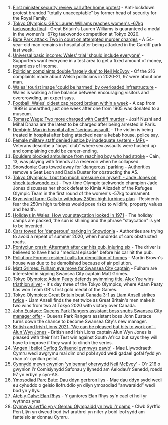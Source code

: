 1. [First minister security review call after home protest](https://www.bbc.co.uk/news/uk-wales-57960252) - Anti-lockdown protest branded "totally unacceptable" by former head of security for the Royal Family.
2. [Tokyo Olympics: GB's Lauren Williams reaches women's -67kg taekwondo final](https://www.bbc.co.uk/sport/olympics/57968427) - Great Britain's Lauren Williams is guaranteed a medal in the women's -67kg taekwondo competition at Tokyo 2020.
3. [Bute Park attack: Two in court on attempted murder charges](https://www.bbc.co.uk/news/uk-wales-57971421) - A 54-year-old man remains in hospital after being attacked in the Cardiff park last week.
4. [Universal basic income: Wales' trial 'should include everyone'](https://www.bbc.co.uk/news/uk-wales-57944123) - Supporters want everyone in a test area to get a fixed amount of money, regardless of income.
5. [Politician complaints double 'largely due' to Neil McEvoy](https://www.bbc.co.uk/news/uk-wales-57948216) - Of the 216 complaints made about Welsh politicians in 2020-21, 97 were about one man.
6. [Wales' tourist image 'could be harmed' by overloaded infrastructure](https://www.bbc.co.uk/news/uk-wales-57898837) - Wales is walking a fine balance between encouraging visitors and overcrowding, an expert says.
7. [Football: Wales' oldest cap record broken within a week](https://www.bbc.co.uk/news/uk-wales-57964093) - A cap from 1899 is unearthed, just one week after one from 1905 was donated to a museum.
8. [Tomasz Waga: Two more charged with Cardiff murder](https://www.bbc.co.uk/news/uk-wales-57964092) - Josif Nushi and Mihal Dhana are the latest to be charged after being arrested in Paris.
9. [Denbigh: Man in hospital after 'serious assault'](https://www.bbc.co.uk/news/uk-wales-57960250) - The victim is being treated in hospital after being attacked near a kebab house, police say.
10. [Female military staff denied justice by inadequate system - MPs](https://www.bbc.co.uk/news/uk-57956698) - Veterans describe a "boys' club" where sex assaults were hushed up and complaining could be career-ending.
11. [Boulders blocked ambulance from reaching boy who had stroke](https://www.bbc.co.uk/news/uk-wales-57955017) - Cain, 13, was playing with friends at a reservoir when he collapsed.
12. [Snowdonia: Cars towed away for 'dangerous' parking](https://www.bbc.co.uk/news/uk-wales-57956288) - Authorities remove a Seat Leon and Dacia Duster for obstructing the A5.
13. [Tokyo Olympics: 'I put too much pressure on myself' - Jade Jones on shock taekwondo exit](https://www.bbc.co.uk/sport/av/olympics/57961788) - Two-time Olympic taekwondo champion Jade Jones discusses her shock defeat to Kimia Alizadeh of the Refugee Olympic Team in the first round of the women's -57kg tournament.
14. [Bryn wind farm: Calls to withdraw 250m-high turbines plan](https://www.bbc.co.uk/news/uk-wales-57944180) - Residents fear the 250m high turbines would pose risks to wildlife, property values and health.
15. [Holidays in Wales: How your staycation looked in 1971](https://www.bbc.co.uk/news/uk-wales-57918491) - The holiday camps are packed, the sun is shining and the phrase "staycation" is yet to be invented.
16. [Cars towed for 'dangerous' parking in Snowdonia](https://www.bbc.co.uk/news/uk-wales-57956443) - Authorities are trying to avoid a repeat of summer 2020, when hundreds of cars obstructed roads.
17. [Pontyclun crash: Aftermath after car hits pub, injuring six](https://www.bbc.co.uk/news/uk-wales-57939709) - The driver is believed to have had a "medical episode" before his car hit the pub.
18. [Pollution: Former resident calls for demolition of homes](https://www.bbc.co.uk/news/uk-wales-57941020) - Martin Brown's house was due to be demolished because of air pollution.
19. [Matt Grimes: Fulham eye move for Swansea City captain](https://www.bbc.co.uk/sport/football/57967506) - Fulham are interested in signing Swansea City captain Matt Grimes.
20. [Tokyo Olympics: Adam Peaty defends swimming title, Alex Yee wins triathlon silver](https://www.bbc.co.uk/sport/olympics/57966473) - It's day three of the Tokyo Olympics, where Adam Peaty has won Team GB's first gold medal of the Games.
21. [Tokyo Olympics: Great Britain beat Canada 3-1 as Liam Ansell strikes twice](https://www.bbc.co.uk/sport/olympics/57966593) - Liam Ansell finds the net twice as Great Britain's men make it two wins from two at Tokyo 2020 with victory over Canada.
22. [John Eustace: Queens Park Rangers assistant boss snubs Swansea City manager offer](https://www.bbc.co.uk/sport/football/57942276) - Queens Park Rangers assistant boss John Eustace turns down the chance to become Swansea City's new manager.
23. [British and Irish Lions 2021: 'We can be pleased but bits to work on' - Alun Wyn Jones](https://www.bbc.co.uk/sport/av/rugby-union/57962043) - British and Irish Lions captain Alun Wyn Jones is pleased with their first Test win against South Africa but says they will have to improve if they want to clinch the series.
24. ['Angen i beilot Cyflog Sylfaenol gynnwys pawb'](https://www.bbc.co.uk/newyddion/57963396) - Mae Llywodraeth Cymru wedi awgrymu mai dim ond pobl sydd wedi gadael gofal fydd yn rhan o'r cynllun peilot.
25. [Cynnydd mewn cwynion 'yn bennaf oherwydd Neil McEvoy'](https://www.bbc.co.uk/newyddion/57948256) - O'r 216 o gwynion i'r Comisiynydd Safonau y llynedd am Aelodau'r Senedd, roedd 97 yn erbyn y cyn-AS.
26. [Ymosodiad Parc Bute: Dau ddyn gerbron llys](https://www.bbc.co.uk/newyddion/57949109) - Mae dau ddyn sydd wedi eu cyhuddo o geisio llofruddio yn dilyn ymosodiad "anwaraidd" wedi bod yn y llys.
27. [Ateb y Galw: Elan Rhys](https://www.bbc.co.uk/newyddion/57947173) - Y gantores Elan Rhys sy'n cael ei holi yr wythnos yma
28. [Cynnwys syrffio yn y Gemau Olympaidd yn hwb i'r gamp](https://www.bbc.co.uk/newyddion/57948260) - Clwb Syrffio Pen Llŷn yn dweud bod twf aruthrol yn nifer y bobl leol sydd am fanteisio ar donnau Cymru.
